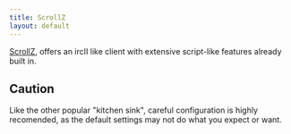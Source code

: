 ```yaml
---
title: ScrollZ
layout: default
---
```


[ScrollZ](http://www.scrollz.com/), offers an ircII like client with extensive script-like features already built in.


## Caution

Like the other popular "kitchen sink", careful configuration is highly recomended, as the default settings may not do what you expect or want.

